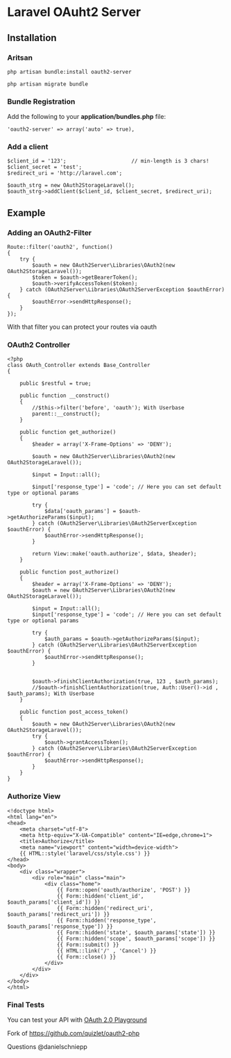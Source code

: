 # Laravel OAuht2 Server

## Installation

### Aritsan

	php artisan bundle:install oauth2-server
	
	php artisan migrate bundle

### Bundle Registration

Add the following to your **application/bundles.php** file:

	'oauth2-server' => array('auto' => true),
	
### Add a client
	
	$client_id = '123'; 					// min-length is 3 chars!
	$client_secret = 'test';
	$redirect_uri = 'http://laravel.com';
	
	$oauth_strg = new OAuth2StorageLaravel();
	$oauth_strg->addClient($client_id, $client_secret, $redirect_uri);

## Example

### Adding an OAuth2-Filter

	Route::filter('oauth2', function()
	{
		try {
			$oauth = new OAuth2Server\Libraries\OAuth2(new OAuth2StorageLaravel());
			$token = $oauth->getBearerToken();
			$oauth->verifyAccessToken($token);
		} catch (OAuth2Server\Libraries\OAuth2ServerException $oauthError) {
			$oauthError->sendHttpResponse();
		}
	});
	
With that filter you can protect your routes via oauth

### OAuth2 Controller

	<?php
	class OAuth_Controller extends Base_Controller
	{
	
	    public $restful = true;
	    
		public function __construct()
		{
		    //$this->filter('before', 'oauth'); With Userbase
		    parent::__construct();
		}
	
	    public function get_authorize()
	    {   
	    	$header = array('X-Frame-Options' => 'DENY');
	    	
		    $oauth = new OAuth2Server\Libraries\OAuth2(new OAuth2StorageLaravel());
			
			$input = Input::all();
			
			$input['response_type'] = 'code'; // Here you can set default type or optional params
			
			try {
				$data['oauth_params'] = $oauth->getAuthorizeParams($input);
			} catch (OAuth2Server\Libraries\OAuth2ServerException $oauthError) {
				$oauthError->sendHttpResponse();
			}
	
			return View::make('oauth.authorize', $data, $header);
		}
	
	    public function post_authorize()
	    {   
	    	$header = array('X-Frame-Options' => 'DENY');
		    $oauth = new OAuth2Server\Libraries\OAuth2(new OAuth2StorageLaravel());
			
			$input = Input::all();
			$input['response_type'] = 'code'; // Here you can set default type or optional params
			
			try {
				$auth_params = $oauth->getAuthorizeParams($input);
			} catch (OAuth2Server\Libraries\OAuth2ServerException $oauthError) {
				$oauthError->sendHttpResponse();
			}
			
			
			$oauth->finishClientAuthorization(true, 123 , $auth_params);		
			//$oauth->finishClientAuthorization(true, Auth::User()->id , $auth_params);	With Userbase
		}
	
	    public function post_access_token()
	    {
		    $oauth = new OAuth2Server\Libraries\OAuth2(new OAuth2StorageLaravel());
			try {
				$oauth->grantAccessToken();
			} catch (OAuth2Server\Libraries\OAuth2ServerException $oauthError) {
				$oauthError->sendHttpResponse();
			}
	    }   
	}

### Authorize View

	<!doctype html>
	<html lang="en">
	<head>
		<meta charset="utf-8">
		<meta http-equiv="X-UA-Compatible" content="IE=edge,chrome=1">
		<title>Authorize</title>
		<meta name="viewport" content="width=device-width">
		{{ HTML::style('laravel/css/style.css') }}
	</head>
	<body>
		<div class="wrapper">
			<div role="main" class="main">
				<div class="home">
					{{ Form::open('oauth/authorize', 'POST') }}								
					{{ Form::hidden('client_id', $oauth_params['client_id']) }}
					{{ Form::hidden('redirect_uri', $oauth_params['redirect_uri']) }}
					{{ Form::hidden('response_type', $oauth_params['response_type']) }}
					{{ Form::hidden('state', $oauth_params['state']) }}				
					{{ Form::hidden('scope', $oauth_params['scope']) }}								
					{{ Form::submit() }}				
					{{ HTML::link('/' , 'Cancel') }}				
					{{ Form::close() }}
				</div>
			</div>
		</div>
	</body>
	</html> 

### Final Tests

You can test your API with [OAuth 2.0 Playground](https://developers.google.com/oauthplayground/?hl=de)

Fork of https://github.com/quizlet/oauth2-php

Questions @danielschniepp